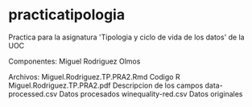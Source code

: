 # practicatipologia

Practica para la asignatura 'Tipologia y ciclo de vida de los datos' de la UOC

Componentes: Miguel Rodriguez Olmos

Archivos:
Miguel.Rodriguez.TP.PRA2.Rmd	Codigo R
Miguel.Rodriguez.TP.PRA2.pdf	Descripcion de los campos
data-processed.csv	Datos procesados
winequality-red.csv Datos originales
